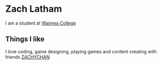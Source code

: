 # Zach Latham
I am a student at [Waimea College](https://waimea.school.nz)
## Things I like
I love coding, game designing, playing games and content creating with friends
[ZACHYCHAN](https://youtube.com/ZACHYCHAN)

